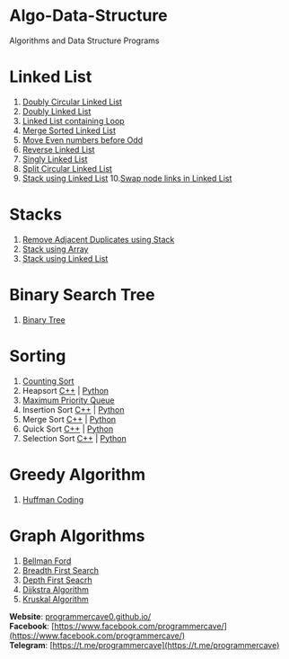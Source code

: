 # Algo-Data-Structure
Algorithms and Data Structure Programs 

  # Linked List
   1. [Doubly Circular Linked List](https://github.com/thakurabhi/Algo-Data-Structure/blob/master/Doubly%20Circular%20Linked%20List/C%2B%2B/circulardll.cpp)
   2. [Doubly Linked List](https://github.com/thakurabhi/Algo-Data-Structure/blob/master/Doubly%20Linked%20List/C%2B%2B/doublylinkedlist.cpp)
   3. [Linked List containing Loop](https://github.com/thakurabhi/Algo-Data-Structure/blob/master/Linked%20List%20containing%20Loop/C%2B%2B/linkedListwithLoop.cpp)
   4. [Merge Sorted Linked List](https://github.com/thakurabhi/Algo-Data-Structure/blob/master/Merge%20Sorted%20Linked%20List/C%2B%2B/mergesortedlist.cpp)
   5. [Move Even numbers before Odd](https://github.com/thakurabhi/Algo-Data-Structure/blob/master/Move%20Even%20numbers%20before%20Odd/C%2B%2B/exchangeevenodd.cpp)
   6. [Reverse Linked List](https://github.com/thakurabhi/Algo-Data-Structure/tree/master/Reverse%20Linked%20List/C%2B%2B)
   7. [Singly Linked List](https://github.com/thakurabhi/Algo-Data-Structure/blob/master/Singly%20Linked%20List/C%2B%2B/linkedlist.cpp)
   8. [Split Circular Linked List](https://github.com/thakurabhi/Algo-Data-Structure/blob/master/Split%20Circular%20Linked%20List/C%2B%2B/splitcll.cpp)
   9. [Stack using Linked List](https://github.com/thakurabhi/Algo-Data-Structure/blob/master/Stack%20using%20Linked%20List/C%2B%2B/stackusingll.cpp)
   10.[Swap node links in Linked List](https://github.com/thakurabhi/Algo-Data-Structure/blob/master/Swap%20node%20links%20in%20Linked%20List/C%2B%2B/swapnodelinks.cpp)
  
  # Stacks
   1. [Remove Adjacent Duplicates using Stack](https://github.com/thakurabhi/Algo-Data-Structure/blob/master/Remove%20Adjacent%20Duplicates%20using%20Stack/C%2B%2B/deleteDuplicate.cpp)
   2. [Stack using Array](https://github.com/thakurabhi/Algo-Data-Structure/blob/master/Stack%20using%20Array/C%2B%2B/stackusingarray.cpp)
   3. [Stack using Linked List](https://github.com/thakurabhi/Algo-Data-Structure/blob/master/Stack%20using%20Linked%20List/C%2B%2B/stackusingll.cpp)

  # Binary Search Tree
   1. [Binary Tree](https://github.com/thakurabhi/Algo-Data-Structure/blob/master/Binary%20Tree/C%2B%2B/binarytree.cpp)
   
  # Sorting
   1. [Counting Sort](https://github.com/thakurabhi/Algo-Data-Structure/blob/master/Counting%20Sort/C%2B%2B/countingsort.cpp)
   2.  Heapsort [C++](https://github.com/thakurabhi/Algo-Data-Structure/blob/master/Heapsort/C%2B%2B/heapsort.cpp) | [Python](https://github.com/thakurabhi/Algo-Data-Structure/blob/master/Heapsort/heapSort.py)
   3. [Maximum Priority Queue](https://github.com/thakurabhi/Algo-Data-Structure/blob/master/Maximum%20Priority%20Queue/C%2B%2B/maxpriorityqueue.cpp)
   4. Insertion Sort [C++](https://github.com/thakurabhi/Algo-Data-Structure/blob/master/Insertion%20Sort/C%2B%2B/insertionsort.cpp) | [Python](https://github.com/thakurabhi/Algo-Data-Structure/blob/master/Insertion%20Sort/insertionSort.py)
   5. Merge Sort [C++](https://github.com/thakurabhi/Algo-Data-Structure/blob/master/Merge%20Sort/C%2B%2B/mergesort.cpp) | [Python](https://github.com/thakurabhi/Algo-Data-Structure/blob/master/Merge%20Sort/mergeSort.py)
   6. Quick Sort [C++](https://github.com/thakurabhi/Algo-Data-Structure/blob/master/Quick%20Sort/C%2B%2B/quicksort.cpp) | [Python](https://github.com/thakurabhi/Algo-Data-Structure/blob/master/Quick%20Sort/quickSort.py)
   7. Selection Sort [C++](https://github.com/thakurabhi/Algo-Data-Structure/blob/master/Selection%20Sort/C%2B%2B/selectionsort.cpp) | [Python](https://github.com/thakurabhi/Algo-Data-Structure/blob/master/Selection%20Sort/selectionSort.py)
   
  # Greedy Algorithm
   1. [Huffman Coding](https://github.com/thakurabhi/Algo-Data-Structure/blob/master/Huffman%20Coding/C%2B%2B/Huffman.cpp)
   
  # Graph Algorithms
   1. [Bellman Ford](https://github.com/thakurabhi/Algo-Data-Structure/blob/master/Bellman%20Ford/C%2B%2B/bellmanford.cpp)
   2. [Breadth First Search](https://github.com/thakurabhi/Algo-Data-Structure/tree/master/Breadth%20First%20Search/C%2B%2B)
   3. [Depth First Seacrh](https://github.com/thakurabhi/Algo-Data-Structure/tree/master/Depth%20First%20Seacrh/C%2B%2B)
   4. [Dijkstra Algorithm](https://github.com/thakurabhi/Algo-Data-Structure/blob/master/Dijkstra%20Algorithm/C%2B%2B/dijkstra.cpp)
   5. [Kruskal Algorithm](https://github.com/thakurabhi/Algo-Data-Structure/blob/master/Kruskal%20Algorithm/C%2B%2B/kruskal.cpp)
   
   **Website**: [programmercave0.github.io/](programmercave0.github.io/) <br/>
   **Facebook**: [https://www.facebook.com/programmercave/](https://www.facebook.com/programmercave/) <br/>
   **Telegram**: [https://t.me/programmercave](https://t.me/programmercave)<br/>
   
   
   
   
   
  


